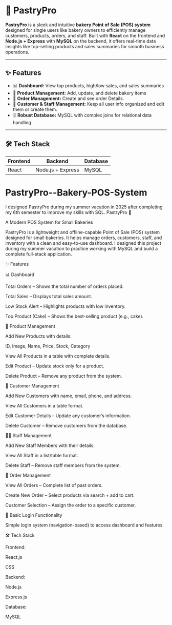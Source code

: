 # 🍰 PastryPro

**PastryPro** is a sleek and intuitive **bakery Point of Sale (POS) system** designed for single users like bakery owners to efficiently manage customers, products, orders, and staff. Built with **React** on the frontend and **Node.js + Express** with **MySQL** on the backend, it offers real-time data insights like top-selling products and sales summaries for smooth business operations.

---

## ✨ Features

- 📊 **Dashboard:** View top products, high/low sales, and sales summaries  
- 🍞 **Product Management:** Add, update, and delete bakery items  
- 🛒 **Order Management:** Create and see order Details.
- 👥 **Customer & Staff Management:** Keep all user info organized and edit them or create them.
- 🗄️ **Robust Database:** MySQL with complex joins for relational data handling  

---

## 🛠️ Tech Stack

| Frontend       | Backend             | Database  |
| -------------- | ------------------- | --------- |
| React          | Node.js + Express   | MySQL     |

# PastryPro--Bakery-POS-System
I designed PastryPro during my summer vacation in 2025 after completing my 6th semester to improve my skills with SQL.
PastryPro 🍰

A Modern POS System for Small Bakeries

PastryPro is a lightweight and offline-capable Point of Sale (POS) system designed for small bakeries. It helps manage orders, customers, staff, and inventory with a clean and easy-to-use dashboard. I designed this project during my summer vacation to practice working with MySQL and build a complete full-stack application.

✨ Features


📊 Dashboard

Total Orders – Shows the total number of orders placed.

Total Sales – Displays total sales amount.

Low Stock Alert – Highlights products with low inventory.

Top Product (Cake) – Shows the best-selling product (e.g., cake).

🛒 Product Management

Add New Products with details:

ID, Image, Name, Price, Stock, Category

View All Products in a table with complete details.

Edit Product – Update stock only for a product.

Delete Product – Remove any product from the system.

👥 Customer Management

Add New Customers with name, email, phone, and address.

View All Customers in a table format.

Edit Customer Details – Update any customer’s information.

Delete Customer – Remove customers from the database.

🧑‍🍳 Staff Management

Add New Staff Members with their details.

View All Staff in a list/table format.

Delete Staff – Remove staff members from the system.

📝 Order Management

View All Orders – Complete list of past orders.

Create New Order – Select products via search + add to cart.

Customer Selection – Assign the order to a specific customer.

🔐 Basic Login Functionality

Simple login system (navigation-based) to access dashboard and features.

🛠 Tech Stack

Frontend:

React.js

CSS

Backend:

Node.js

Express.js

Database:

MySQL
